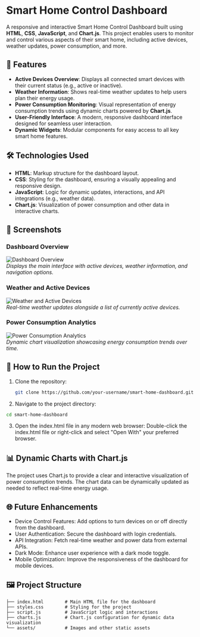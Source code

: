 # Smart Home Control Dashboard

A responsive and interactive Smart Home Control Dashboard built using **HTML**, **CSS**, **JavaScript**, and **Chart.js**. This project enables users to monitor and control various aspects of their smart home, including active devices, weather updates, power consumption, and more.

## 🌟 Features

- **Active Devices Overview**: Displays all connected smart devices with their current status (e.g., active or inactive).
- **Weather Information**: Shows real-time weather updates to help users plan their energy usage.
- **Power Consumption Monitoring**: Visual representation of energy consumption trends using dynamic charts powered by **Chart.js**.
- **User-Friendly Interface**: A modern, responsive dashboard interface designed for seamless user interaction.
- **Dynamic Widgets**: Modular components for easy access to all key smart home features.

## 🛠️ Technologies Used

- **HTML**: Markup structure for the dashboard layout.
- **CSS**: Styling for the dashboard, ensuring a visually appealing and responsive design.
- **JavaScript**: Logic for dynamic updates, interactions, and API integrations (e.g., weather data).
- **Chart.js**: Visualization of power consumption and other data in interactive charts.

## 📸 Screenshots

### Dashboard Overview  
![Dashboard Overview](./Screenshot_2023-12-04_225329.png)  
*Displays the main interface with active devices, weather information, and navigation options.*

### Weather and Active Devices  
![Weather and Active Devices](./Screenshot_2023-12-04_225347.png)  
*Real-time weather updates alongside a list of currently active devices.*

### Power Consumption Analytics  
![Power Consumption Analytics](./Screenshot_2023-12-04_225412.png)  
*Dynamic chart visualization showcasing energy consumption trends over time.*

## 🚀 How to Run the Project

1. Clone the repository:  
   ```bash
   git clone https://github.com/your-username/smart-home-dashboard.git
   ```
2. Navigate to the project directory:
```bash
cd smart-home-dashboard
```
3. Open the index.html file in any modern web browser:
Double-click the index.html file or right-click and select "Open With" your preferred browser.

## 📊 Dynamic Charts with Chart.js
The project uses Chart.js to provide a clear and interactive visualization of power consumption trends. The chart data can be dynamically updated as needed to reflect real-time energy usage.

## 🌐 Future Enhancements
  - Device Control Features: Add options to turn devices on or off directly from the dashboard.
  - User Authentication: Secure the dashboard with login credentials.
  - API Integration: Fetch real-time weather and power data from external APIs.
  - Dark Mode: Enhance user experience with a dark mode toggle.
  - Mobile Optimization: Improve the responsiveness of the dashboard for mobile devices.

## 🖼️ Project Structure
```
├── index.html        # Main HTML file for the dashboard
├── styles.css        # Styling for the project
├── script.js         # JavaScript logic and interactions
├── charts.js         # Chart.js configuration for dynamic data visualization
└── assets/           # Images and other static assets
```


